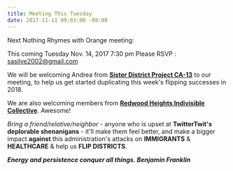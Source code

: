 ```yaml
---
title: Meeting This Tuesday
date: 2017-11-11 09:03:00 -08:00
---
```


Next Nothing Rhymes with Orange meeting:

This coming Tuesday
Nov. 14, 2017
7:30 pm
Please RSVP : sasilve2002@gmail.com

We will be welcoming Andrea from [**Sister District Project CA-13**](https://www.sisterdistrict.com/ca13/) to our meeting, to help us get started duplicating this week's flipping successes in 2018.

We are also welcoming members from [**Redwood Heights Indivisible Collective**](https://www.facebook.com/rhindivisiblec/).  Awesome!

*Bring a friend/relative/neighbor* - anyone who is upset at **TwitterTwit's deplorable shenanigans** - it'll make them feel better, and make a bigger impact **against** this administration's attacks on **IMMIGRANTS** & **HEALTHCARE** & help us **FLIP DISTRICTS**.

***Energy and persistence conquer all things. Benjamin Franklin***
